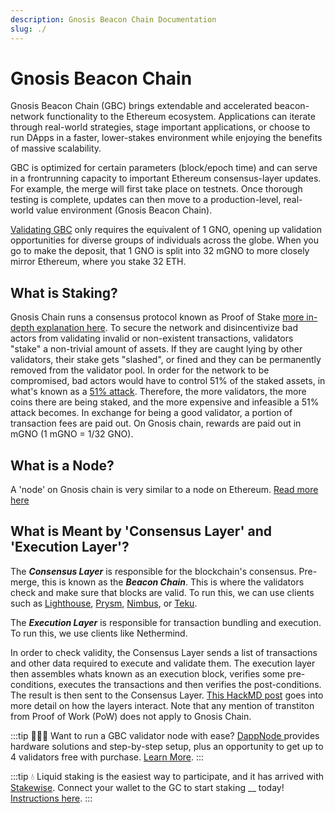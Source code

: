 ```yaml
---
description: Gnosis Beacon Chain Documentation
slug: ./
---
```


# Gnosis Beacon Chain

Gnosis Beacon Chain (GBC) brings extendable and accelerated beacon-network functionality to the Ethereum ecosystem. Applications can iterate through real-world strategies, stage important applications, or choose to run DApps in a faster, lower-stakes environment while enjoying the benefits of massive scalability.

GBC is optimized for certain parameters (block/epoch time) and can serve in a frontrunning capacity to important Ethereum consensus-layer updates. For example, the merge will first take place on testnets. Once thorough testing is complete, updates can then move to a production-level, real-world value environment (Gnosis Beacon Chain).

[Validating GBC](/node/client/) only requires the equivalent of 1 GNO, opening up validation opportunities for diverse groups of individuals across the globe. When you go to make the deposit, that 1 GNO is split into 32 mGNO to more closely mirror Ethereum, where you stake 32 ETH.

## What is Staking?
Gnosis Chain runs a consensus protocol known as Proof of Stake [more in-depth explanation here](https://www.investopedia.com/terms/p/proof-stake-pos.asp). To secure the network and disincentivize bad actors from validating invalid or non-existent transactions, validators "stake" a non-trivial amount of assets. If they are caught lying by other validators, their stake gets "slashed", or fined and they can be permanently removed from the validator pool. In order for the network to be compromised, bad actors would have to control 51% of the staked assets, in what's known as a [51% attack](https://www.investopedia.com/terms/1/51-attack.asp). Therefore, the more validators, the more coins there are being staked, and the more expensive and infeasible a 51% attack becomes. In exchange for being a good validator, a portion of transaction fees are paid out. On Gnosis chain, rewards are paid out in mGNO (1 mGNO = 1/32 GNO).  

## What is a Node?
A 'node' on Gnosis chain is very similar to a node on Ethereum. [Read more here](https://ethereum.org/en/run-a-node/)

## What is Meant by 'Consensus Layer' and 'Execution Layer'?

The ***Consensus Layer*** is responsible for the blockchain's consensus. Pre-merge, this is known as the ***Beacon Chain***. This is where the validators check and make sure that blocks are valid. To run this, we can use clients such as [Lighthouse](https://github.com/sigp/lighthouse), [Prysm](https://github.com/prysmaticlabs/prysm), [Nimbus](https://github.com/status-im/nimbus-eth2), or [Teku](https://github.com/ConsenSys/teku).

The ***Execution Layer*** is responsible for transaction bundling and execution. To run this, we use clients like Nethermind. 

In order to check validity, the Consensus Layer sends a list of transactions and other data required to execute and validate them. The execution layer then assembles whats known as an execution block, verifies some pre-conditions, executes the transactions and then verifies the post-conditions. The result is then sent to the Consensus Layer. [This HackMD post](https://hackmd.io/@n0ble/ethereum_consensus_upgrade_mainnet_perspective) goes into more detail on how the layers interact. Note that any mention of transtiton from Proof of Work (PoW) does not apply to Gnosis Chain. 


:::tip
🙋🏼‍♀️ Want to run a GBC validator node with ease? [DappNode ](https://dappnode.io)provides hardware solutions and step-by-step setup, plus an opportunity to get up to 4 validators free with purchase. [Learn More](https://shop.dappnode.io/product/dappnodextreme-gnosis/).
:::

:::tip
💧 Liquid staking is the easiest way to participate, and it has arrived with [Stakewise](https://app.stakewise.io). Connect your wallet to the GC to start staking __ today! [Instructions here](https://stakewise.medium.com/stakewise-liquid-staking-now-on-gnosis-beacon-chain-b732d81480b9).
:::

